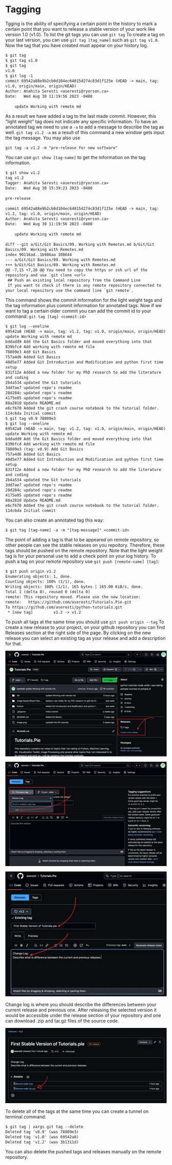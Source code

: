 # Tagging
Tgging is the ability of specifying a certain point in the history to mark a certain point that you want to release a stable version of your work like version 1.0 (v1.0).
To list the git tags you can use `git tag`
To create a tag on your last version, you can use `git tag [tag_name]` such as `git tag v1.0`.
Now the tag that you have created must appear on your history log.
```
$ git tag
$ git tag v1.0
$ git tag
v1.0
$ git log -1
commit 69542a88e9b2cb0d104ec64815d274c83d1f125e (HEAD -> main, tag: v1.0, origin/main, origin/HEAD)
Author: Anahita Seresti <aseresti@ryerson.ca>
Date:   Wed Aug 30 11:19:56 2023 -0400

    update Working with remote md
```
As a result we have added a tag to the last made commit. However, this "light weight" tag does not indicate any specific information. To have an annotated tag we need to use a `-a` to add a message to describe the tag as well. `git tag v1.2 -a` as a result of this command a new window gets input the tag message. You may also use 
```
git tag -a v1.2 -m "pre-release for new software"
```
You can use `git show [tag-name]` to get the information on the tag information.
```
$ git show v1.2
tag v1.2
Tagger: Anahita Seresti <aseresti@ryerson.ca>
Date:   Wed Aug 30 15:39:23 2023 -0400

pre-release

commit 69542a88e9b2cb0d104ec64815d274c83d1f125e (HEAD -> main, tag: v1.2, tag: v1.0, origin/main, origin/HEAD)
Author: Anahita Seresti <aseresti@ryerson.ca>
Date:   Wed Aug 30 11:19:56 2023 -0400

    update Working with remote md

diff --git a/Git/Git Basics/09. Working with Remotes.md b/Git/Git Basics/09. Working with Remotes.md
index 90116ad..1b986aa 100644
--- a/Git/Git Basics/09. Working with Remotes.md        
+++ b/Git/Git Basics/09. Working with Remotes.md        
@@ -7,15 +7,20 @@ You need to copy the https or ssh url of the repository and use `git clone <url>
 ## Push an existing local repository from the Command Line
 If you want to check if there is any remote repository connected to your local repository use the command line `git remote`.
```
This command shows the commit information for the light weight tags and the tag information plus commit information for annotated tags.
Now if we want to tag a certain older commit you can add the commit id to your command: `git tag [tag] <commit-id>`
```
$ git log --oneline
69542a8 (HEAD -> main, tag: v1.2, tag: v1.0, origin/main, origin/HEAD) update Working with remote md
bddadd9 Add the Git Basics folder and moved everything into that
839bfcd Add working with remote md file
78809e3 Add Git Basics
757a4d6 Added Git Basics
40d5e77 Added Git Introduction and Modification and python first time setup
831f12e Added a new folder for my PhD research to add the literature and coding
2b4a534 updated the Git tutorials
3dd7ae7 updated repo's readme
28d284c updated repo's readme
4175e05 updated repo's readme
88a2810 Update README.md
e6cf670 Added the git crash course notebook to the tutorial folder.
114c6da Initial commit
$ git tag v0.9 78809e3
$ git log --oneline
69542a8 (HEAD -> main, tag: v1.2, tag: v1.0, origin/main, origin/HEAD) update Working with remote md
bddadd9 Add the Git Basics folder and moved everything into that
839bfcd Add working with remote md file
78809e3 (tag: v0.9) Add Git Basics
757a4d6 Added Git Basics
40d5e77 Added Git Introduction and Modification and python first time setup
831f12e Added a new folder for my PhD research to add the literature and coding
2b4a534 updated the Git tutorials
3dd7ae7 updated repo's readme
28d284c updated repo's readme
4175e05 updated repo's readme
88a2810 Update README.md
e6cf670 Added the git crash course notebook to the tutorial folder.
114c6da Initial commit
```
You can also create an annotated tag this way:
```
$ git tag [tag-name] -a -m "[tag-message]" <commit-id>
```
The point of adding a tag is that to be appeared on remote repository, so other people can see the stable releases on you repoitory. Therefore, these tags should be pushed on the remote repository.
Note that the light weight tag is for your personal use to add a check point on your log history.
To push a tag on your remote repository use `git push [remote-name] [tag]`:
```
$ git push origin v1.2
Enumerating objects: 1, done.
Counting objects: 100% (1/1), done.
Writing objects: 100% (1/1), 165 bytes | 165.00 KiB/s, done.
Total 1 (delta 0), reused 0 (delta 0)
remote: This repository moved. Please use the new location:
remote:   https://github.com/aseresti/Tutorials.Pie.git
To https://github.com/aseresti/python-tutorials.git
 * [new tag]         v1.2 -> v1.2
```
To push all tags at the same time you should use `git push origin --tag`
To create a new release to your project, on your github repository you can find Releases section at the right side of the page. By clicking on the new release you can select an existing tag as your release and add a description for that.

![image info](../githubscreen1.png)

![image info](../githubscreen2.png)

![image info](../githubscreen3.png)

Change log is where you should describe the differences between your current release and previous one. After releasing the selected version it would be accessible under the release section of your repository and one can download .zip and tar.gz files of the source code.

![image info](../githubscreen4.png)

To delete all of the tags at the same time you can create a tunnel on terminal command:
```
$ git tag | xargs git tag --delete
Deleted tag 'v0.9' (was 78809e3)
Deleted tag 'v1.0' (was 69542a8)
Deleted tag 'v1.2' (was 3b1311d)
```
You can also delete the pushed tags and releases manually on the remote repository.